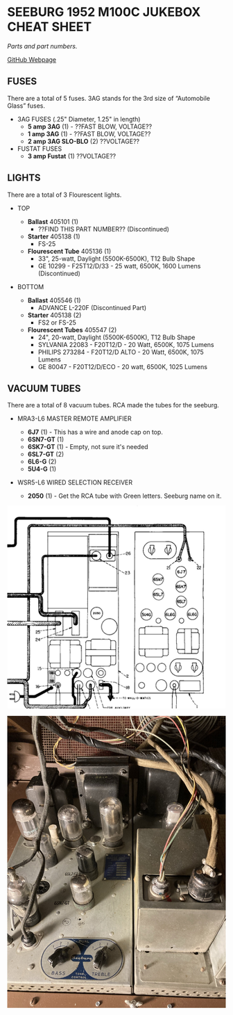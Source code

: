 # SEEBURG 1952 M100C JUKEBOX CHEAT SHEET

_Parts and part numbers._

[GitHub Webpage](https://jeffdecola.github.io/my-cheat-sheets/)

## FUSES

There are a total of 5 fuses. 3AG stands for the 3rd size of “Automobile Glass” fuses.

* 3AG FUSES  (.25" Diameter, 1.25" in length)
  * **5 amp 3AG** (1) - ??FAST BLOW, VOLTAGE??
  * **1 amp 3AG** (1) - ??FAST BLOW, VOLTAGE??
  * **2 amp 3AG SLO-BLO** (2) ??VOLTAGE??
* FUSTAT FUSES  
  * **3 amp Fustat** (1) ??VOLTAGE??

## LIGHTS

There are a total of 3 Flourescent lights.

* TOP
  * **Ballast** 405101 (1)
    * ??FIND THIS PART NUMBER?? (Discontinued)
  * **Starter** 405138 (1)
    * FS-25
  * **Flourescent Tube** 405136 (1)
    * 33", 25-watt, Daylight (5500K-6500K), T12 Bulb Shape
    * GE 10299 - F25T12/D/33 - 25 watt, 6500K, 1600 Lumens (Discontinued)

* BOTTOM
  * **Ballast** 405546 (1)
    * ADVANCE L-220F (Discontinued Part)
  * **Starter** 405138 (2)
    * FS2 or FS-25
  * **Flourescent Tubes** 405547 (2)
    * 24", 20-watt, Daylight (5500K-6500K), T12 Bulb Shape
    * SYLVANIA 22083 - F20T12/D - 20 Watt, 6500K, 1075 Lumens
    * PHILIPS 273284 - F20T12/D ALTO - 20 Watt, 6500K, 1075 Lumens
    * GE 80047 - F20T12/D/ECO - 20 watt, 6500K, 1025 Lumens

## VACUUM TUBES

There are a total of 8 vacuum tubes.
RCA made the tubes for the seeburg.

* MRA3-L6 MASTER REMOTE AMPLIFIER
  * **6J7** (1) - This has a wire and anode cap on top.
  * **6SN7-GT** (1)
  * **6SK7-GT** (1) - Empty, not sure it's needed
  * **6SL7-GT** (2)
  * **6L6-G** (2)
  * **5U4-G** (1)

* WSR5-L6 WIRED SELECTION RECEIVER
  * **2050** (1) - Get the RCA tube with Green letters. Seeburg name on it.

![IMAGE - MRA3-L6 MASTER REMOTE AMPLIFIER SCHEMATIC - IMAGE](../../../docs/pics/MRA3-L6-master-remote-amplifier-schematic.jpg)

![IMAGE - MRA3-L6 MASTER REMOTE AMPLIFIER SCHEMATIC - IMAGE](../../../docs/pics/MRA3-L6-master-remote-amplifier-picture.jpg)
